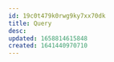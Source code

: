 ```yaml
---
id: 19c0t479k0rwg9ky7xx70dk
title: Query
desc: 
updated: 1658814615848
created: 1641440970710
---
```




